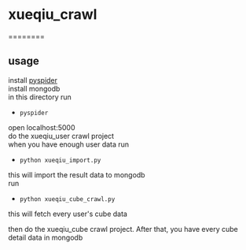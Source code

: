 # xueqiu_crawl
========
## usage   
install [pyspider](https://github.com/binux/pyspider)   
install mongodb   
in this directory run   
* `pyspider`

open localhost:5000   
do the xueqiu_user crawl project   
when you have enough user data run   
* `python xueqiu_import.py`   

this will import the result data to mongodb   
run   
* `python xueqiu_cube_crawl.py`

this will fetch every user's cube data

then do the xueqiu_cube crawl project. After that, you have every cube detail data in mongodb
